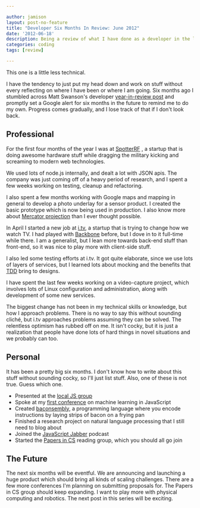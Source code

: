 ```yaml
---

author: jamison
layout: post-no-feature
title: "Developer Six Months In Review: June 2012"
date: '2012-06-18'
description: Being a review of what I have done as a developer in the last six months.
categories: coding
tags: [review]

---
```


This one is a little less technical.

I have the tendency to just put my head down
and work on stuff without every reflecting on where I have been or where I am
going. Six months ago I stumbled across Matt Swanson's developer
[year-in-review post](http://swanson.github.com/blog/2011/12/26/one-developer-year-in-review-2011.html)
and promptly set a Google alert for six months in the future to remind me
to do my own. Progress comes gradually, and I lose track of that if I don't look
back.


## Professional

For the first four months of the year I was at [SpotterRF](http://spotterrf.com)
, a startup that is doing awesome hardware stuff while dragging the military
kicking and screaming to modern web technologies.

We used lots of node.js internally, and dealt a lot with JSON apis. The company
was just coming off of a heavy period of research, and I spent a few weeks
working on testing, cleanup and refactoring.

I also spent a few months working with Google maps and mapping in general to
develop a photo underlay for a sensor product. I created the basic prototype
which is now being used in production. I also know more about
[Mercator projection](http://en.wikipedia.org/wiki/Mercator_projection) than
I ever thought possible.

In April I started a new job at [i.tv](http://i.tv), a startup that is trying
to change how we watch TV. I had played with [Backbone](http://backbonejs.org)
before, but I dove in to it full-time while there. I am a generalist, but I
lean more towards back-end stuff than front-end, so it was nice to play more
with client-side stuff.

I also led some testing efforts at i.tv. It got quite elaborate, since we use
lots of layers of services, but I learned lots about mocking and the benefits
that [TDD](http://en.wikipedia.org/wiki/Test-driven_development) bring to
designs.

I have spent the last few weeks working on a video-capture project, which
involves lots of Linux configuration and administration, along with development
of some new services.

The biggest change has not been in my technical skills or knowledge, but how I
approach problems. There is no way to say this without sounding cliché, but i.tv
approaches problems assuming they can be solved. The relentless optimism has
rubbed off on me. It isn't cocky, but it is just a realization that people
have done lots of hard things in novel situations and we probably can too.


## Personal

It has been a pretty big six months. I don't know how to write about this
stuff without sounding cocky, so I'll just list stuff. Also, one of these is
not true. Guess which one.

* Presented at the [local JS group](http://utahjs.com)
* Spoke at my [first conference](http://www.youtube.com/watch?v=Ix6IW7F3sps) on
  machine learning in JavaScript
* Created [baconsembly](http://baconsembly.com), a programming language where
  you encode instructions by laying strips of bacon on a frying pan
* Finished a research project on natural language processing that I still need
  to blog about
* Joined the [JavaScript Jabber](http://jsjabber.com) podcast
* Started the [Papers in CS](https://groups.google.com/forum/?fromgroups#!forum/papers-in-computer-science)
  reading group, which you should all go join


## The Future

The next six months will be eventful. We are announcing and launching
a huge product which should bring all kinds of scaling challenges. There are
a few more conferences I'm planning on submitting proposals for. The Papers in
CS group should keep expanding. I want to play more with physical computing
and robotics. The next post in this series will be exciting.
